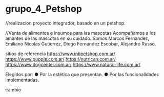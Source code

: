 # grupo_4_Petshop
//realizacion proyecto integrador, basado en un petshop. 

//Venta de alimentos e insumos para las mascotas
Acompañamos a los amantes de las mascotas en su cuidado.
Somos Marcos Fernandez, Emiliano Nicolas Gutierrez, Diego Fernandez Escobar, Alejandro Russo.

sitios de referencia
https://www.intipetshop.com.ar/
https://www.puppis.com.ar/
https://nutrican.com.ar/
https://www.dogcenter.com.ar/
https://www.natural-life.com.ar/

Elegidos por:
● Por la estética que presentan.
● Por las funcionalidades implementadas.

cambio 